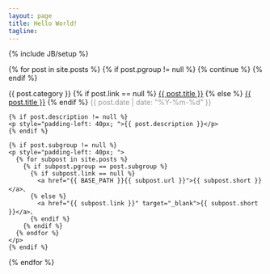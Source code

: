 ```yaml
---
layout: page
title: Hello World!
tagline: 
---
```

{% include JB/setup %}

{% for post in site.posts %}
  {% if post.pgroup != null %}
    {% continue %}
  {% endif %}

  <p>
    <span>{{ post.category }}</span>
    {% if post.link == null %}
      <a href="{{ BASE_PATH }}{{ post.url }}">{{ post.title }}</a>
    {% else %}
      <a href="{{ post.link }}" target="_blank">{{ post.title }}</a>
    {% endif %}
    <span style="color: #999;">{{ post.date | date: "%Y-%m-%d" }}</span>

    {% if post.description != null %}
    <p style="padding-left: 40px; ">{{ post.description }}</p>
    {% endif %}

    {% if post.subgroup != null %}
    <p style="padding-left: 40px; ">
      {% for subpost in site.posts %}
        {% if subpost.pgroup == post.subgroup %}
          {% if subpost.link == null %}
            <a href="{{ BASE_PATH }}{{ subpost.url }}">{{ subpost.short }}</a>、
          {% else %}
            <a href="{{ subpost.link }}" target="_blank">{{ subpost.short }}</a>、
          {% endif %}
        {% endif %}
      {% endfor %}
    </p>
    {% endif %}
  </p>
{% endfor %}